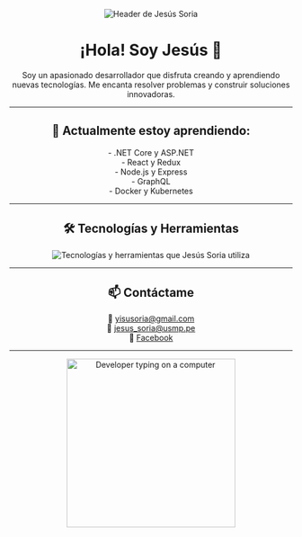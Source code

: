 <p align="center">
  <img src="https://user-images.githubusercontent.com/88904952/23498458-9d1e4c80-4b7e-468c-8213-034ba62156c3.png" alt="Header de Jesús Soria">
</p>

<h1 align="center">¡Hola! Soy Jesús 👋</h1>

<p align="center">
  Soy un apasionado desarrollador que disfruta creando y aprendiendo nuevas tecnologías. Me encanta resolver problemas y construir soluciones innovadoras.
</p>

---

<h2 align="center">🌱 Actualmente estoy aprendiendo:</h2>

<p align="center">
  - .NET Core y ASP.NET <br>
  - React y Redux <br>
  - Node.js y Express <br>
  - GraphQL <br>
  - Docker y Kubernetes
</p>

---

<h2 align="center">🛠 Tecnologías y Herramientas</h2>

<p align="center">
  <img src="https://skillicons.dev/icons?i=vscode,html,css,js,java,py,spring,mysql,postgres,mongodb,git,github,node,react,docker,graphql,oracle,sqlserver,databricks,csharp,cpp,arduino&perline=14" alt="Tecnologías y herramientas que Jesús Soria utiliza">
</p>

---

<h2 align="center">📫 Contáctame</h2>

<p align="center">
  📧 <a href="mailto:yisusoria@gmail.com">yisusoria@gmail.com</a> <br>
  📧 <a href="mailto:jesus_soria@usmp.pe">jesus_soria@usmp.pe</a> <br>
  📘 <a href="https://www.facebook.com/tuusuario">Facebook</a>
</p>

---

<p align="center">
  <img src="https://media.giphy.com/media/du3J3cXyzhj75IOgvA/giphy.gif" alt="Developer typing on a computer" width="300">
</p>
